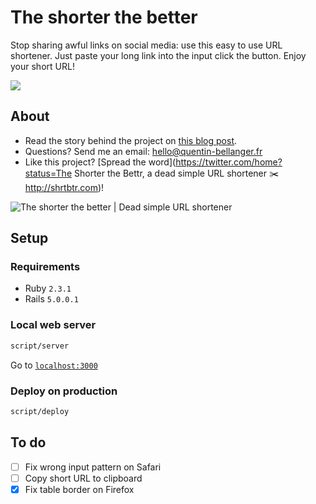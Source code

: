 # The shorter the better
Stop sharing awful links on social media: use this easy to use URL shortener. Just paste your long link into the input click the button. Enjoy your short URL!

[<img src="http://i.imgur.com/6Dzb0Dw.png">](http://shrtbtr.com)

## About

* Read the story behind the project on [this blog post](http://shrtbtr.com).
* Questions? Send me an email: [hello@quentin-bellanger.fr](mailto:hello@quentin-bellanger.fr)
* Like this project? [Spread the word](https://twitter.com/home?status=The Shorter the Bettr, a dead simple URL shortener ✂️ http://shrtbtr.com)!

![The shorter the better | Dead simple URL shortener](http://i.imgur.com/YhXG2zh.png)

## Setup

### Requirements

* Ruby `2.3.1`
* Rails `5.0.0.1`

### Local web server

```sh
script/server
```

Go to [`localhost:3000`](http://localhost:3000)

### Deploy on production

```sh
script/deploy
```

## To do

- [ ] Fix wrong input pattern on Safari
- [ ] Copy short URL to clipboard
- [x] Fix table border on Firefox
